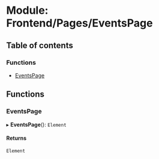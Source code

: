 # Module: Frontend/Pages/EventsPage

## Table of contents

### Functions

- [EventsPage](Frontend_Pages_EventsPage.md#eventspage)

## Functions

### EventsPage

▸ **EventsPage**(): `Element`

#### Returns

`Element`
